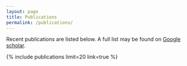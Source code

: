 ```yaml
---
layout: page
title: Publications
permalink: /publications/
---
```


Recent publications are listed below. A full list may be found on 
[Google scholar](https://scholar.google.com/citations?user=qXhzsAMAAAAJ).

{% include publications limit=20 link=true %}
